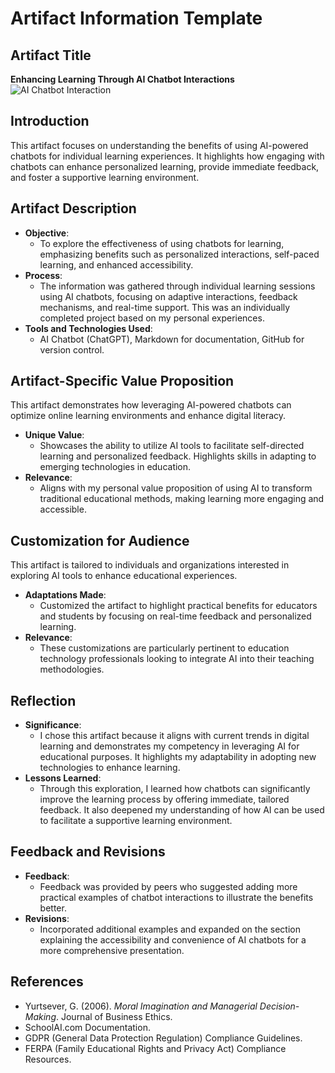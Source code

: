 # Artifact Information Template

## Artifact Title
**Enhancing Learning Through AI Chatbot Interactions**
 ![AI Chatbot Interaction](./images/A_visually_engaging_illustration_showing_a_person_.png)

## Introduction
This artifact focuses on understanding the benefits of using AI-powered chatbots for individual learning experiences. It highlights how engaging with chatbots can enhance personalized learning, provide immediate feedback, and foster a supportive learning environment.

## Artifact Description
- **Objective**: 
  - To explore the effectiveness of using chatbots for learning, emphasizing benefits such as personalized interactions, self-paced learning, and enhanced accessibility.
- **Process**: 
  - The information was gathered through individual learning sessions using AI chatbots, focusing on adaptive interactions, feedback mechanisms, and real-time support. This was an individually completed project based on my personal experiences.
- **Tools and Technologies Used**: 
  - AI Chatbot (ChatGPT), Markdown for documentation, GitHub for version control.

## Artifact-Specific Value Proposition
This artifact demonstrates how leveraging AI-powered chatbots can optimize online learning environments and enhance digital literacy.

- **Unique Value**:
  - Showcases the ability to utilize AI tools to facilitate self-directed learning and personalized feedback. Highlights skills in adapting to emerging technologies in education.
- **Relevance**:
  - Aligns with my personal value proposition of using AI to transform traditional educational methods, making learning more engaging and accessible.

## Customization for Audience
This artifact is tailored to individuals and organizations interested in exploring AI tools to enhance educational experiences.

- **Adaptations Made**:
  - Customized the artifact to highlight practical benefits for educators and students by focusing on real-time feedback and personalized learning.
- **Relevance**:
  - These customizations are particularly pertinent to education technology professionals looking to integrate AI into their teaching methodologies.

## Reflection
- **Significance**:
  - I chose this artifact because it aligns with current trends in digital learning and demonstrates my competency in leveraging AI for educational purposes. It highlights my adaptability in adopting new technologies to enhance learning.
- **Lessons Learned**:
  - Through this exploration, I learned how chatbots can significantly improve the learning process by offering immediate, tailored feedback. It also deepened my understanding of how AI can be used to facilitate a supportive learning environment.

## Feedback and Revisions
- **Feedback**:
  - Feedback was provided by peers who suggested adding more practical examples of chatbot interactions to illustrate the benefits better.
- **Revisions**:
  - Incorporated additional examples and expanded on the section explaining the accessibility and convenience of AI chatbots for a more comprehensive presentation.

## References
- Yurtsever, G. (2006). *Moral Imagination and Managerial Decision-Making*. Journal of Business Ethics.
- SchoolAI.com Documentation.
- GDPR (General Data Protection Regulation) Compliance Guidelines.
- FERPA (Family Educational Rights and Privacy Act) Compliance Resources.
